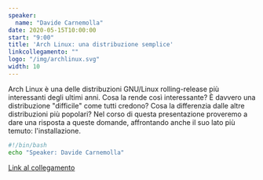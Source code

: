 ```yaml
---
speaker:
  name: "Davide Carnemolla"
date: 2020-05-15T10:00:00
start: "9:00"
title: 'Arch Linux: una distribuzione semplice'
linkcollegamento: ""
logo: "/img/archlinux.svg"
width: 10
---
```


Arch Linux è una delle distribuzioni GNU/Linux rolling-release più interessanti degli ultimi anni. Cosa la rende così interessante? È davvero una distribuzione "difficile" come tutti credono? Cosa la differenzia dalle altre distribuzioni più popolari? Nel corso di questa presentazione proveremo a dare una risposta a queste domande, affrontando anche il suo lato più temuto: l'installazione.

```bash
#!/bin/bash
echo "Speaker: Davide Carnemolla"
```

[Link al collegamento](https://gohugo.io/)